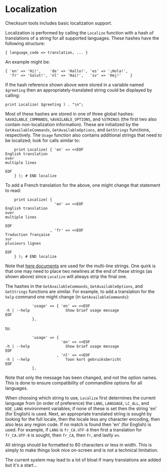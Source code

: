 # Localization

Checksum tools includes basic localization support.

Localization is performed by calling the `Localize` function with a hash of translations of a string for all supported languages.  These hashes have the following structure:

    { language_code => translation, ... }

An example might be:

    { 'en' => 'Hi!',    'de' => 'Hallo!', 'es' => '¡Hola!', 
      'fr' => 'Salut!', 'nl' => 'Hai!',   'sv' => 'Hej!'    }

If the hash reference shown above were stored in a variable named `$greeting` then an appropriately-translated string could be displayed by calling:

    print Localize( $greeting ) . "\n";

Most of these hashes are stored in one of three global hashes: `%AVAILABLE_COMMANDS`, `%AVAILABLE_OPTIONS`, and `%STRINGS` (the first two also contain non-localization information).  These are initialized by the `GetAvailableCommands`, `GetAvailableOptions`, and `GetStrings` functions, respectively.  The `Usage` function also contains additional strings that need to be localized; look for calls similar to:

    	print Localize( { 'en' => <<EOF
    English translation
    over
    multiple lines
    
    EOF
    	} ); # END localize

To add a French translation for the above, one might change that statement to read:

    	print Localize( { 
    	                  'en' => <<EOF
    English translation
    over
    multiple lines
    
    EOF
    	                , 'fr' => <<EOF
    Traduction française
    sur
    plusieurs lignes
    
    EOF
     	} ); # END localize

Note that [here documents](https://en.wikipedia.org/wiki/Here_document#Perl) are used for the multi-line strings.  One quirk is that one may need to place two newlines at the end of these strings (as shown above) since `Localize` will always strip the final one.

The hashes in the `GetAvailableCommands`, `GetAvailableOptions`, and `GetStrings` functions are similar.  For example, to add a translation for the `help` command one might change (in `GetAvailableCommands`):

    			'usage' => { 'en' => <<EOF
    -h | --help                Show brief usage message
    EOF
    			},

to:

    			'usage' => {
    			             'en' => <<EOF
    -h | --help                Show brief usage message
    EOF
    			           , 'nl' => <<EOF
    -h | --help                Toon kort gebruiksbericht
    EOF
    			},

Note that only the message has been changed, and not the option names.  This is done to ensure compatibility of commandline options for all languages.

When choosing which string to use, `Localize` first determines the current language from (in order of preference) the `LANG`, `LANGUAGE`, `LC_ALL`, and `KDE_LANG` environment variables; if none of these is set then the string 'en' (for English) is used.  Next, an appropriate translated string is sought by looking for the full locale, then the locale less any character encoding, then also less any region code.  If no match is found then 'en' (for English) is used.  For example, if `LANG` is `fr_CA.UTF-8` then first a translation for `fr_CA.UTF-8` is sought, then `fr_CA`, then `fr`, and lastly `en`.

All strings should be formatted to 80 characters or less in width.  This is simply to make things look nice on-screen and is not a technical limitation.

The current system may lead to a lot of bloat if many translations are added but it's a start...
